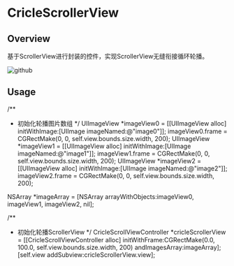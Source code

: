 CricleScrollerView
===================================

Overview
----------------------------------
基于ScrollerView进行封装的控件，实现ScrollerView无缝衔接循环轮播。

![github](http://github.com/unicorn.png "github")

Usage
----------------------------------
/**
 *  初始化轮播图片数组
 */
UIImageView *imageView0 = [[UIImageView alloc] initWithImage:[UIImage imageNamed:@"image0"]];
imageView0.frame = CGRectMake(0, 0, self.view.bounds.size.width, 200);
UIImageView *imageView1 = [[UIImageView alloc] initWithImage:[UIImage imageNamed:@"image1"]];
imageView1.frame = CGRectMake(0, 0, self.view.bounds.size.width, 200);
UIImageView *imageView2 = [[UIImageView alloc] initWithImage:[UIImage imageNamed:@"image2"]];
imageView2.frame = CGRectMake(0, 0, self.view.bounds.size.width, 200);

NSArray *imageArray = [NSArray arrayWithObjects:imageView0, imageView1, imageView2, nil];

/**
 *  初始化轮播ScrollerView
 */
CricleScrollViewController *cricleScrollerView = [[CricleScrollViewController alloc] initWithFrame:CGRectMake(0.0, 100.0, self.view.bounds.size.width, 200) andImagesArray:imageArray];
[self.view addSubview:cricleScrollerView.view];
